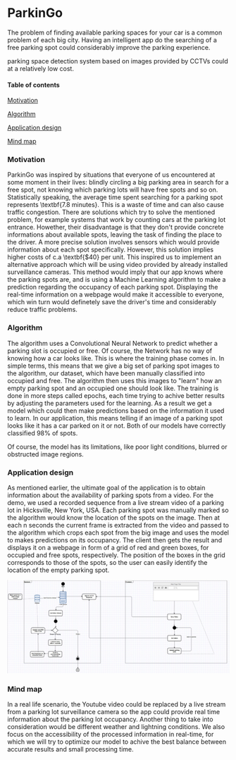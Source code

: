 # ParkinGo

The problem of finding available parking spaces for your car is a common problem of each big city. Having an intelligent app do the searching of a free parking spot could considerably improve the parking experience.

 parking space detection system based on images provided by CCTVs could  at a relatively low cost.

#### Table of contents
[Motivation](#motivation)

[Algorithm](#algorithm)

[Application design](#application-design)

[Mind map](#mind-map)

### Motivation

ParkinGo was inspired by situations that everyone of us encountered at some moment in their lives: blindly circling a big parking area in search for a free spot, not knowing which parking lots will have free spots and so on. Statistically speaking, the average time spent searching for a parking spot represents \textbf{7.8 minutes}. This is a waste of time and can also cause traffic congestion. 
There are solutions which try to solve the mentioned problem, for example systems that work by counting cars at the parking lot entrance. Howether, their disadvantage is that they don't provide concrete informations about available spots, leaving the task of finding the place to the driver. A more precise solution involves sensors which would provide information about each spot specifically. However, this solution implies higher costs of c.a \textbf{\$40} per unit. 
This inspired us to implement an alternative approach which will be using video provided by already installed surveillance cameras.
This method would imply that our app knows where the parking spots are, and is using a Machine Learning algorithm to make a prediction regarding the occupancy of each parking spot. Displaying the real-time information on a webpage would make it accessible to everyone, which win turn would definetely save the driver's time and considerably reduce traffic problems.

### Algorithm

The algorithm uses a Convolutional Neural Network to predict whether a parking slot is occupied or free. Of course, the Network has no way of knowing how a car looks like. This is where the training phase comes in. In simple terms, this means that we give a big set of parking spot images to the algorithm, our dataset, which have been manually classified into occupied and free. The algorithm then uses this images to "learn" how an empty parking spot and an occupied one should look like. The training is done in more steps called epochs, each time trying to achive better results by adjusting the parameters used for the learning. As a result we get a model which could then make predictions based on the information it used to learn. In our application, this means telling if an image of a parking spot looks like it has a car parked on it or not. Both of our models have correctly classified 98% of spots.

Of course, the model has its limitations, like poor light conditions, blurred or obstructed image regions. 

### Application design

As mentioned earlier, the ultimate goal of the application is to obtain information about the availability of parking spots from a video. 
For the demo, we used a recorded sequence from a live stream video of a parking lot in Hicksville, New York, USA. Each parking spot was manually marked so the algorithm would know the location of the spots on the image. Then at each n seconds the current frame is extracted from the video and passed to the algorithm which crops each spot from the big image and uses the model to makes predictions on its occupancy. The client then gets the result and displays it on a webpage in form of a grid of red and green boxes, for occupied and free spots, respectively. The position of the boxes in the grid corresponds to those of the spots, so the user can easily identify the location of the empty parking spot.  

![](/flow.jpg)

### Mind map

In a real life scenario, the Youtube video could be replaced by a live stream from a parking lot surveillance camera so the app could provide real time information about the parking lot occupancy. Another thing to take into consideration would be different weather and lightning conditions. We also focus on the accessibility 
of the processed information in real-time, for which we will try to optimize our model to achive the best balance between accurate results and small processing time.
